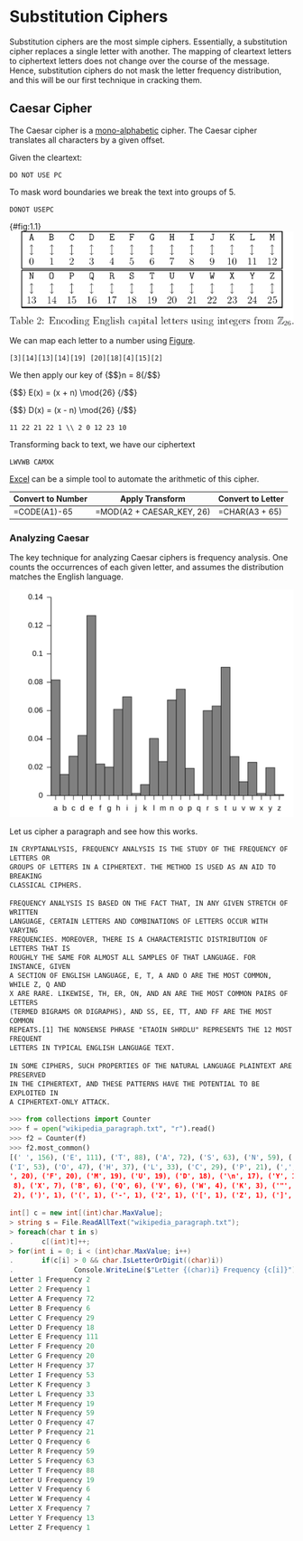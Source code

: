 # Substitution Ciphers

Substitution ciphers are the most simple ciphers. Essentially, a substitution
cipher replaces a single letter with another. The mapping of cleartext letters
to ciphertext letters does not change over the course of the message. Hence,
substitution ciphers do not mask the letter frequency distribution, and this will
be our first technique in cracking them.   

## Caesar Cipher

The Caesar cipher is a [mono-alphabetic](#def:mono-alphabetic) cipher. The Caesar cipher translates
all characters by a given offset. 

Given the cleartext:
```
DO NOT USE PC
```

To mask word boundaries we break the text into groups of 5.

```
DONOT USEPC
```
{#fig:1.1}
![Figure 1.1](images/tab2_mod26-encodings.png)

We can map each letter to a number using [Figure](#fig:1.1). 

```
[3][14][13][14][19] [20][18][4][15][2]
```

We then apply our key of {$$}n = 8{/$$}

{$$}
E(x) = (x + n) \mod{26}
{/$$}

{$$}
D(x) = (x - n) \mod{26}
{/$$}

```
11 22 21 22 1 \\ 2 0 12 23 10
```

Transforming back to text, we have our ciphertext

```
LWVWB CAMXK
```

[Excel](#ref:excel_ciphers) can be a simple tool to automate the arithmetic of this cipher.

| Convert to Number | Apply Transform            | Convert to Letter |
|-------------------|---------------------------|-------------------|
| =CODE(A1)-65	    | =MOD(A2 + CAESAR_KEY, 26)	| =CHAR(A3 + 65)	|

### Analyzing Caesar
The key technique for analyzing Caesar ciphers is frequency analysis. One counts
the occurrences of each given letter, and assumes the distribution matches the
English language. 

![Distribution](images/English_letter_frequency_alphabetic.svg)

Let us cipher a paragraph and see how this works.

```
IN CRYPTANALYSIS, FREQUENCY ANALYSIS IS THE STUDY OF THE FREQUENCY OF LETTERS OR
GROUPS OF LETTERS IN A CIPHERTEXT. THE METHOD IS USED AS AN AID TO BREAKING
CLASSICAL CIPHERS.

FREQUENCY ANALYSIS IS BASED ON THE FACT THAT, IN ANY GIVEN STRETCH OF WRITTEN
LANGUAGE, CERTAIN LETTERS AND COMBINATIONS OF LETTERS OCCUR WITH VARYING
FREQUENCIES. MOREOVER, THERE IS A CHARACTERISTIC DISTRIBUTION OF LETTERS THAT IS
ROUGHLY THE SAME FOR ALMOST ALL SAMPLES OF THAT LANGUAGE. FOR INSTANCE, GIVEN
A SECTION OF ENGLISH LANGUAGE, E, T, A AND O ARE THE MOST COMMON, WHILE Z, Q AND
X ARE RARE. LIKEWISE, TH, ER, ON, AND AN ARE THE MOST COMMON PAIRS OF LETTERS
(TERMED BIGRAMS OR DIGRAPHS), AND SS, EE, TT, AND FF ARE THE MOST COMMON
REPEATS.[1] THE NONSENSE PHRASE "ETAOIN SHRDLU" REPRESENTS THE 12 MOST FREQUENT
LETTERS IN TYPICAL ENGLISH LANGUAGE TEXT.

IN SOME CIPHERS, SUCH PROPERTIES OF THE NATURAL LANGUAGE PLAINTEXT ARE PRESERVED
IN THE CIPHERTEXT, AND THESE PATTERNS HAVE THE POTENTIAL TO BE EXPLOITED IN
A CIPHERTEXT-ONLY ATTACK.
```

~~~ python
>>> from collections import Counter
>>> f = open("wikipedia_paragraph.txt", "r").read()
>>> f2 = Counter(f)
>>> f2.most_common()
[(' ', 156), ('E', 111), ('T', 88), ('A', 72), ('S', 63), ('N', 59), ('R', 59),
('I', 53), ('O', 47), ('H', 37), ('L', 33), ('C', 29), ('P', 21), (',', 20), ('G
', 20), ('F', 20), ('M', 19), ('U', 19), ('D', 18), ('\n', 17), ('Y', 13), ('.',
 8), ('X', 7), ('B', 6), ('Q', 6), ('V', 6), ('W', 4), ('K', 3), ('"', 2), ('1',
 2), (')', 1), ('(', 1), ('-', 1), ('2', 1), ('[', 1), ('Z', 1), (']', 1)]
~~~

~~~ c#
int[] c = new int[(int)char.MaxValue];
> string s = File.ReadAllText("wikipedia_paragraph.txt");
> foreach(char t in s)
.       c[(int)t]++;
> for(int i = 0; i < (int)char.MaxValue; i++)
.       if(c[i] > 0 && char.IsLetterOrDigit((char)i))
.               Console.WriteLine($"Letter {(char)i} Frequency {c[i]}");
Letter 1 Frequency 2
Letter 2 Frequency 1
Letter A Frequency 72
Letter B Frequency 6
Letter C Frequency 29
Letter D Frequency 18
Letter E Frequency 111
Letter F Frequency 20
Letter G Frequency 20
Letter H Frequency 37
Letter I Frequency 53
Letter K Frequency 3
Letter L Frequency 33
Letter M Frequency 19
Letter N Frequency 59
Letter O Frequency 47
Letter P Frequency 21
Letter Q Frequency 6
Letter R Frequency 59
Letter S Frequency 63
Letter T Frequency 88
Letter U Frequency 19
Letter V Frequency 6
Letter W Frequency 4
Letter X Frequency 7
Letter Y Frequency 13
Letter Z Frequency 1
~~~






